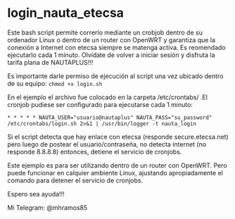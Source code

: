 # login_nauta_etecsa

Este bash script permite correrlo mediante un crobjob dentro de su ordenador Linux o dentro de un router con OpenWRT y garantiza que la conexión a Internet con etecsa siempre se matenga activa.
Es reomendado ejecutarlo cada 1 minuto.
Olvídate de volver a iniciar sesión y disfruta la tarifa plana de NAUTAPLUS!!!

Es importante darle permiso de ejecución al script una vez ubicado dentro de su equipo: `chmod +x login.sh`

En el ejemplo el archivo fue colocado en la carpeta /etc/crontabs/ .El cronjob pudiese ser configurado para ejecutarse cada 1 minuto: 

```shell
* * * * * NAUTA_USER="usuario@nautaplus" NAUTA_PASS="su_password" /etc/crontabs/login.sh 2>&1 | /usr/bin/logger -t nauta_login
```

Si el script detecta que hay enlace con etecsa (responde secure.etecsa.net) pero luego de postear el usuario/contraseña, no detecta internet (no responde 8.8.8.8) entonces, detiene el servicio de cronjobs. 

Este ejemplo es para ser utilizando dentro de un router con OpenWRT. Pero puede funcionar en calquier ambiente Linux, ajustando apropiadamente el comando para detener el servicio de cronjobs.

Espero sea ayuda!!! 

Mi Telegram: @mhramos85
